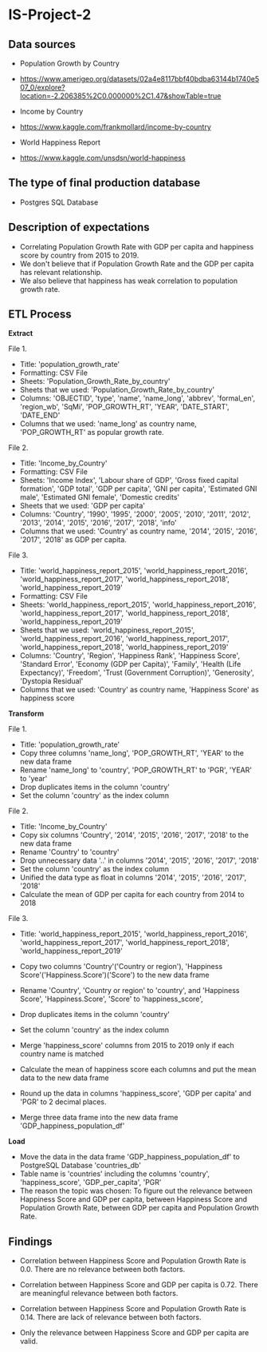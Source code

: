 # IS-Project-2

## Data sources
- Population Growth by Country
- https://www.amerigeo.org/datasets/02a4e8117bbf40bdba63144b1740e507_0/explore?location=-2.206385%2C0.000000%2C1.47&showTable=true

- Income by Country
- https://www.kaggle.com/frankmollard/income-by-country

- World Happiness Report
- https://www.kaggle.com/unsdsn/world-happiness


## The type of final production database
- Postgres SQL Database


## Description of expectations
- Correlating Population Growth Rate with GDP per capita and happiness score by country from 2015 to 2019.
- We don't believe that if Population Growth Rate and the GDP per capita has relevant relationship.
- We also believe that happiness has weak correlation to population growth rate.


## ETL Process
**Extract**

File 1.
- Title: 'population_growth_rate'
- Formatting: CSV File
- Sheets: 'Population_Growth_Rate_by_country'
- Sheets that we used: 'Population_Growth_Rate_by_country'
- Columns: 'OBJECTID', 'type', 'name', 'name_long', 'abbrev', 'formal_en', 'region_wb', 'SqMi', 'POP_GROWTH_RT', 'YEAR', 'DATE_START', 'DATE_END'
- Columns that we used: 'name_long' as country name, 'POP_GROWTH_RT' as popular growth rate.

File 2.
- Title: 'Income_by_Country'
- Formatting: CSV File
- Sheets: 'Income Index', 'Labour share of GDP', 'Gross fixed capital formation', 'GDP total', 'GDP per capita', 'GNI per capita', 'Estimated GNI male', 'Estimated GNI female', 'Domestic credits'
- Sheets that we used: 'GDP per capita'
- Columns: 'Country', '1990', '1995', '2000', '2005', '2010', '2011', '2012', '2013', '2014', '2015', '2016', '2017', '2018', 'info'
- Columns that we used: 'Country' as country name, '2014', '2015', '2016', '2017', '2018' as GDP per capita.

File 3.
- Title: 'world_happiness_report_2015', 'world_happiness_report_2016', 'world_happiness_report_2017', 'world_happiness_report_2018', 'world_happiness_report_2019'
- Formatting: CSV File
- Sheets: 'world_happiness_report_2015', 'world_happiness_report_2016', 'world_happiness_report_2017', 'world_happiness_report_2018', 'world_happiness_report_2019'
- Sheets that we used: 'world_happiness_report_2015', 'world_happiness_report_2016', 'world_happiness_report_2017', 'world_happiness_report_2018', 'world_happiness_report_2019'
- Columns: 'Country', 'Region', 'Happiness Rank', 'Happiness Score', 'Standard Error', 'Economy (GDP per Capita)', 'Family', 'Health (Life Expectancy)', 'Freedom', 'Trust (Government Corruption)', 'Generosity', 'Dystopia Residual'
- Columns that we used: 'Country' as country name, 'Happiness Score' as happiness score


**Transform**

File 1.
- Title: 'population_growth_rate'
- Copy three columns 'name_long', 'POP_GROWTH_RT', 'YEAR' to the new data frame
- Rename 'name_long' to 'country', 'POP_GROWTH_RT' to 'PGR', 'YEAR' to 'year'
- Drop duplicates items in the column 'country'
- Set the column 'country' as the index column

File 2.
- Title: 'Income_by_Country'
- Copy six columns 'Country', '2014', '2015', '2016', '2017', '2018' to the new data frame
- Rename 'Country' to 'country'
- Drop unnecessary data '..' in columns '2014', '2015', '2016', '2017', '2018'
- Set the column 'country' as the index column
- Unified the data type as float in columns '2014', '2015', '2016', '2017', '2018'
- Calculate the mean of GDP per capita for each country from 2014 to 2018

File 3.
- Title: 'world_happiness_report_2015', 'world_happiness_report_2016', 'world_happiness_report_2017', 'world_happiness_report_2018', 'world_happiness_report_2019'
- Copy two columns 'Country'('Country or region'), 'Happiness Score'('Happiness.Score')('Score') to the new data frame
- Rename 'Country', 'Country or region' to 'country', and 'Happiness Score', 'Happiness.Score', 'Score' to 'happiness_score', 
- Drop duplicates items in the column 'country'
- Set the column 'country' as the index column
- Merge 'happiness_score' columns from 2015 to 2019 only if each country name is matched
- Calculate the mean of happiness score each columns and put the mean data to the new data frame

- Round up the data in columns 'happiness_score', 'GDP per capita' and 'PGR' to 2 decimal places.
- Merge three data frame into the new data frame 'GDP_happiness_population_df'

**Load**

- Move the data in the data frame 'GDP_happiness_population_df' to PostgreSQL Database 'countries_db'
- Table name is 'countries' including the columns 'country', 'happiness_score', 'GDP_per_capita', 'PGR'
- The reason the topic was chosen: To figure out the relevance between Happiness Score and GDP per capita, between Happiness Score and Population Growth Rate, between GDP per capita and Population Growth Rate.



## Findings
- Correlation between Happiness Score and Population Growth Rate is 0.0. There are no relevance between both factors.
- Correlation between Happiness Score and GDP per capita is 0.72. There are meaningful relevance between both factors.
- Correlation between Happiness Score and Population Growth Rate is 0.14. There are lack of relevance between both factors.

- Only the relevance between Happiness Score and GDP per capita are valid.
